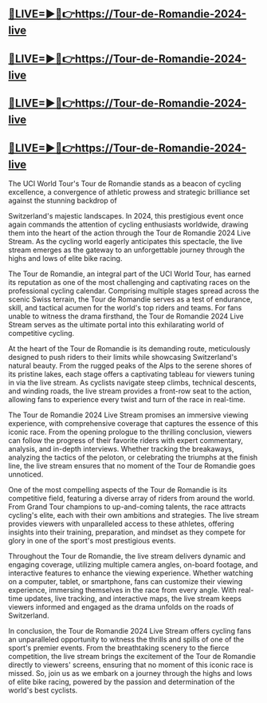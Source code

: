 
[🔴LIVE=►📲👉https://Tour-de-Romandie-2024-live](https://worldsportshd.com/sports/)
-
[🔴LIVE=►📲👉https://Tour-de-Romandie-2024-live](https://worldsportshd.com/sports/)
-
[🔴LIVE=►📲👉https://Tour-de-Romandie-2024-live](https://worldsportshd.com/sports/)
-

[🔴LIVE=►📲👉https://Tour-de-Romandie-2024-live](https://worldsportshd.com/sports/)
-



The UCI World Tour's Tour de Romandie stands as a beacon of cycling excellence, a convergence of athletic prowess and strategic brilliance set against the stunning backdrop of


Switzerland's majestic landscapes. In 2024, this prestigious event once again commands the attention of cycling enthusiasts worldwide, drawing them into the heart of the action through the Tour de Romandie 2024 Live Stream. As the cycling world eagerly anticipates this spectacle, the live stream emerges as the gateway to an unforgettable journey through the highs and lows of elite bike racing.

The Tour de Romandie, an integral part of the UCI World Tour, has earned its reputation as one of the most challenging and captivating races on the professional cycling calendar. Comprising multiple stages spread across the scenic Swiss terrain, the Tour de Romandie serves as a test of endurance, skill, and tactical acumen for the world's top riders and teams. For fans unable to witness the drama firsthand, the Tour de Romandie 2024 Live Stream serves as the ultimate portal into this exhilarating world of competitive cycling.

At the heart of the Tour de Romandie is its demanding route, meticulously designed to push riders to their limits while showcasing Switzerland's natural beauty. From the rugged peaks of the Alps to the serene shores of its pristine lakes, each stage offers a captivating tableau for viewers tuning in via the live stream. As cyclists navigate steep climbs, technical descents, and winding roads, the live stream provides a front-row seat to the action, allowing fans to experience every twist and turn of the race in real-time.

The Tour de Romandie 2024 Live Stream promises an immersive viewing experience, with comprehensive coverage that captures the essence of this iconic race. From the opening prologue to the thrilling conclusion, viewers can follow the progress of their favorite riders with expert commentary, analysis, and in-depth interviews. Whether tracking the breakaways, analyzing the tactics of the peloton, or celebrating the triumphs at the finish line, the live stream ensures that no moment of the Tour de Romandie goes unnoticed.

One of the most compelling aspects of the Tour de Romandie is its competitive field, featuring a diverse array of riders from around the world. From Grand Tour champions to up-and-coming talents, the race attracts cycling's elite, each with their own ambitions and strategies. The live stream provides viewers with unparalleled access to these athletes, offering insights into their training, preparation, and mindset as they compete for glory in one of the sport's most prestigious events.

Throughout the Tour de Romandie, the live stream delivers dynamic and engaging coverage, utilizing multiple camera angles, on-board footage, and interactive features to enhance the viewing experience. Whether watching on a computer, tablet, or smartphone, fans can customize their viewing experience, immersing themselves in the race from every angle. With real-time updates, live tracking, and interactive maps, the live stream keeps viewers informed and engaged as the drama unfolds on the roads of Switzerland.

In conclusion, the Tour de Romandie 2024 Live Stream offers cycling fans an unparalleled opportunity to witness the thrills and spills of one of the sport's premier events. From the breathtaking scenery to the fierce competition, the live stream brings the excitement of the Tour de Romandie directly to viewers' screens, ensuring that no moment of this iconic race is missed. So, join us as we embark on a journey through the highs and lows of elite bike racing, powered by the passion and determination of the world's best cyclists.
